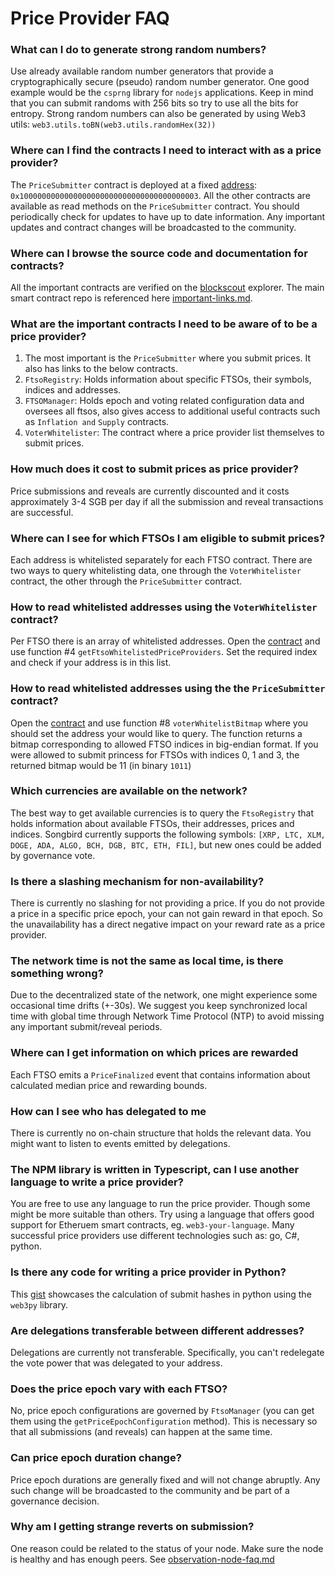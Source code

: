 # Price Provider FAQ

### **What can I do to generate strong random numbers?**

Use already available random number generators that provide a cryptographically secure (pseudo) random number generator. One good example would be the `csprng` library for `nodejs` applications. Keep in mind that you can submit randoms with 256 bits so try to use all the bits for entropy. Strong random numbers can also be generated by using Web3 utils: `web3.utils.toBN(web3.utils.randomHex(32))`

### **Where can I find the contracts I need to interact with as a price provider?**

The `PriceSubmitter` contract is deployed at a fixed [address](https://songbird-explorer.flare.network/address/0x1000000000000000000000000000000000000003): `0x1000000000000000000000000000000000000003`. All the other contracts are available as read methods on the `PriceSubmitter` contract. You should periodically check for updates to have up to date information. Any important updates and contract changes will be broadcasted to the community.

### **Where can I browse the source code and documentation for contracts?**

All the important contracts are verified on the [blockscout](https://songbird-explorer.flare.network/blocks) explorer. The main smart contract repo is referenced here [important-links.md](../../developing-on-top-of-flare/important-links.md "mention").

### **What are the important contracts I need to be aware of to be a price provider?**

1. The most important is the `PriceSubmitter` where you submit prices. It also has links to the below contracts.
2. `FtsoRegistry`: Holds information about specific FTSOs, their symbols, indices and addresses.
3. `FTSOManager`: Holds epoch and voting related configuration data and oversees all ftsos, also gives access to additional useful contracts such as `Inflation and` `Supply` contracts.
4. `VoterWhitelister`: The contract where a price provider list themselves to submit prices.

### **How much does it cost to submit prices as price provider?**

Price submissions and reveals are currently discounted and it costs approximately 3-4 SGB per day if all the submission and reveal transactions are successful.

### **Where can I see for which FTSOs I am eligible to submit prices?**

Each address is whitelisted separately for each FTSO contract. There are two ways to query whitelisting data, one through the `VoterWhitelister` contract, the other through the `PriceSubmitter` contract.

### How to read whitelisted addresses using the `VoterWhitelister` contract?

Per FTSO there is an array of whitelisted addresses. Open the [contract](https://songbird-explorer.flare.network/address/0xa76906EfBA6dFAe155FfC4c0eb36cDF0A28ae24D/read-contract) and use function #4 `getFtsoWhitelistedPriceProviders`. Set the required index and check if your address is in this list.

### How to read whitelisted addresses using the the `PriceSubmitter` contract?

Open the [contract](https://songbird-explorer.flare.network/address/0x1000000000000000000000000000000000000003/read-contract) and use function #8 `voterWhitelistBitmap` where you should set the address your would like to query. The function returns a bitmap corresponding to allowed FTSO indices in big-endian format. If you were allowed to submit princess for FTSOs with indices 0, 1 and 3, the returned bitmap would be 11 (in binary `1011`)

### **Which currencies are available on the network?**

The best way to get available currencies is to query the `FtsoRegistry` that holds information about available FTSOs, their addresses, prices and indices. Songbird currently supports the following symbols: `[XRP, LTC, XLM, DOGE, ADA, ALGO, BCH, DGB, BTC, ETH, FIL]`, but new ones could be added by governance vote.

### **Is there a slashing mechanism for non-availability?**

There is currently no slashing for not providing a price. If you do not provide a price in a specific price epoch, your can not gain reward in that epoch. So the unavailability has a direct negative impact on your reward rate as a price provider.

### **The network time is not the same as local time, is there something wrong?**

Due to the decentralized state of the network, one might experience some occasional time drifts (+-30s). We suggest you keep synchronized local time with global time through Network Time Protocol (NTP) to avoid missing any important submit/reveal periods.

### **Where can I get information on which prices are rewarded**

Each FTSO emits a `PriceFinalized` event that contains information about calculated median price and rewarding bounds.

### **How can I see who has delegated to me**

There is currently no on-chain structure that holds the relevant data. You might want to listen to events emitted by delegations.

### **The NPM library is written in Typescript, can I use another language to write a price provider?**

You are free to use any language to run the price provider. Though some might be more suitable than others. Try using a language that offers good support for Etheruem smart contracts, eg. `web3-your-language`.  Many successful price providers use different technologies such as: go, C#, python.

### Is there any code for writing a price provider in Python?

This [gist](https://gist.github.com/jO-Osko/a9e8904cb3e8f9af5f154302117b4444) showcases the calculation of submit hashes in python using the `web3py` library.

### **Are delegations transferable between different addresses?**

Delegations are currently not transferable. Specifically, you can't redelegate the vote power that was delegated to your address.

### **Does the price epoch vary with each FTSO?**

No, price epoch configurations are governed by `FtsoManager` (you can get them using the `getPriceEpochConfiguration` method). This is necessary so that all submissions (and reveals) can happen at the same time.

### **Can price epoch duration change?**

Price epoch durations are generally fixed and will not change abruptly. Any such change will be broadcasted to the community and be part of a governance decision.

### **Why am I getting strange reverts on submission?**

One reason could be related to the status of your node. Make sure the node is healthy and has enough peers. See [observation-node-faq.md](../setting-up-an-observation-node/observation-node-faq.md "mention")
